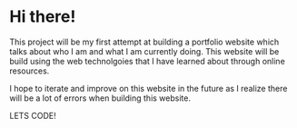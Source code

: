 # Hi there!
This project will be my first attempt at building a portfolio website which talks about who I am and what I am currently doing. This website will be build using the web technolgoies that I have learned about through online resources.

I hope to iterate and improve on this website in the future as I realize there will be a lot of errors when building this website.

LETS CODE!
